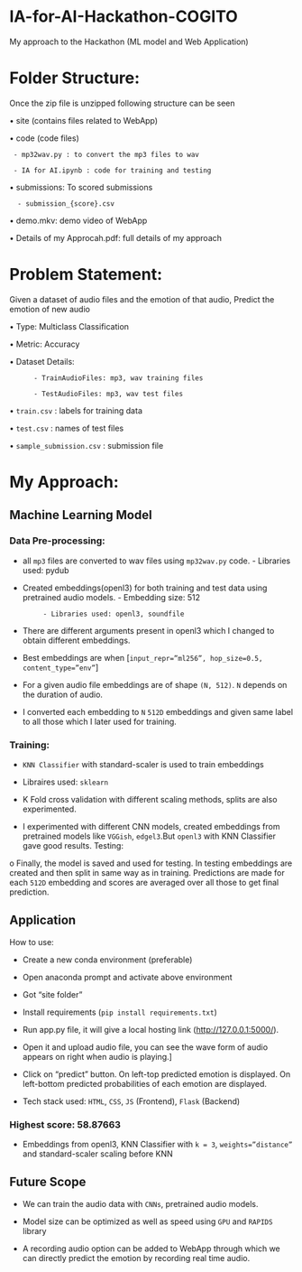 # IA-for-AI-Hackathon-COGITO
My approach to the Hackathon (ML model and Web Application)

# Folder Structure:

Once the zip file is unzipped following structure can be seen

• site (contains files related to WebApp)

• code (code files)

     - mp32wav.py : to convert the mp3 files to wav

     - IA for AI.ipynb : code for training and testing

• submissions: To scored submissions

      - submission_{score}.csv

• demo.mkv: demo video of WebApp

• Details of my Approcah.pdf: full details of my approach

# Problem Statement:

Given a dataset of audio files and the emotion of that audio, Predict the emotion of new audio

• Type: Multiclass Classification

• Metric: Accuracy

• Dataset Details:

          - TrainAudioFiles: mp3, wav training files

          - TestAudioFiles: mp3, wav test files

• `train.csv` : labels for training data

• `test.csv` : names of test files

• `sample_submission.csv` : submission file

# My Approach:

## Machine Learning Model

### Data Pre-processing:

- all `mp3` files are converted to wav files using `mp32wav.py` code.
           - Libraries used: pydub

- Created embeddings(openl3) for both training and test data using pretrained audio models.
           - Embedding size: 512

           - Libraries used: openl3, soundfile

- There are different arguments present in openl3 which I changed to obtain different embeddings.

- Best embeddings are when [`input_repr=”ml256”, hop_size=0.5, content_type=”env”`]

- For a given audio file embeddings are of shape `(N, 512)`. `N` depends on the duration of audio.

- I converted each embedding to `N`  `512D` embeddings and given same label to all those which I later used for training.

### Training:

- `KNN Classifier` with standard-scaler is used to train embeddings

- Libraires used: `sklearn`

- K Fold cross validation with different scaling methods, splits are also experimented.

- I experimented with different CNN models, created embeddings from pretrained models like `VGGish`, `edgel3`.But `openl3` with KNN Classifier gave good results. Testing:

o Finally, the model is saved and used for testing. In testing embeddings are created and then split in same way as in training. Predictions are made for each `512D` embedding and scores are averaged over all those to get final prediction.

## Application

How to use:

- Create a new conda environment (preferable)

- Open anaconda prompt and activate above environment

- Got “site folder”

- Install requirements (`pip install requirements.txt`)

- Run app.py file, it will give a local hosting link (http://127.0.0.1:5000/).

- Open it and upload audio file, you can see the wave form of audio appears on right when audio is playing.]

- Click on “predict” button. On left-top predicted emotion is displayed. On left-bottom predicted probabilities of each emotion are displayed.

- Tech stack used: `HTML`, `CSS`, `JS` (Frontend), `Flask` (Backend)

### Highest score: 58.87663

- Embeddings from openl3, KNN Classifier with `k = 3`, `weights=”distance”` and standard-scaler scaling before KNN

## Future Scope

- We can train the audio data with `CNNs`, pretrained audio models.

- Model size can be optimized as well as speed using `GPU` and `RAPIDS` library

- A recording audio option can be added to WebApp through which we can directly predict the emotion by recording real time audio.
